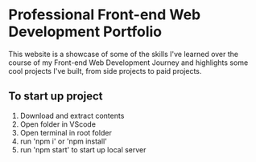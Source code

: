 # Professional Front-end Web Development Portfolio

This website is a showcase of some of the skills I've learned over the course of my Front-end Web Development Journey and highlights some cool projects I've built, from side projects to paid projects.

## To start up project

1. Download and extract contents
2. Open folder in VScode
3. Open terminal in root folder
4. run 'npm i' or 'npm install'
5. run 'npm start' to start up local server
